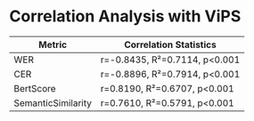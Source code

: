 # Correlation Analysis with ViPS

| Metric | Correlation Statistics |
|--------|----------------------|
| WER | r=-0.8435, R²=0.7114, p<0.001 |
| CER | r=-0.8896, R²=0.7914, p<0.001 |
| BertScore | r=0.8190, R²=0.6707, p<0.001 |
| SemanticSimilarity | r=0.7610, R²=0.5791, p<0.001 |
